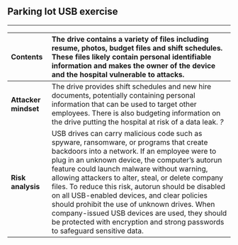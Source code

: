 ## **Parking lot USB exercise**

---

| Contents | The drive contains a variety of files including resume, photos, budget files and shift schedules. These files likely contain personal identifiable information and makes the owner of the device and the hospital vulnerable to attacks.  |
| :---- | :---- |
| **Attacker mindset** | The drive provides shift schedules and new hire documents, potentially containing personal information that can be used to target other employees. There is also budgeting information on the drive putting the hospital at risk of a data leak. *?* |
|  **Risk analysis** | USB drives can carry malicious code such as spyware, ransomware, or programs that create backdoors into a network. If an employee were to plug in an unknown device, the computer’s autorun feature could launch malware without warning, allowing attackers to alter, steal, or delete company files. To reduce this risk, autorun should be disabled on all USB-enabled devices, and clear policies should prohibit the use of unknown drives. When company-issued USB devices are used, they should be protected with encryption and strong passwords to safeguard sensitive data. |

